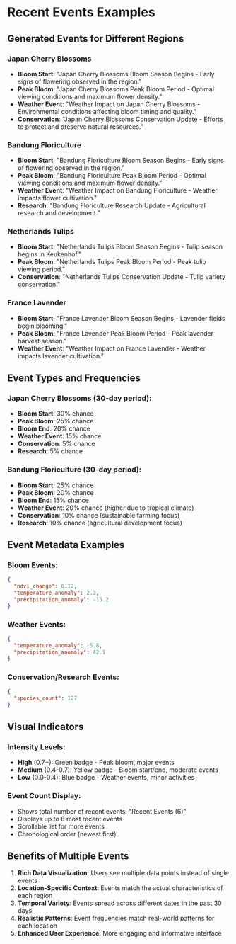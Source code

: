 # Recent Events Examples

## Generated Events for Different Regions

### Japan Cherry Blossoms
- **Bloom Start**: "Japan Cherry Blossoms Bloom Season Begins - Early signs of flowering observed in the region."
- **Peak Bloom**: "Japan Cherry Blossoms Peak Bloom Period - Optimal viewing conditions and maximum flower density."
- **Weather Event**: "Weather Impact on Japan Cherry Blossoms - Environmental conditions affecting bloom timing and quality."
- **Conservation**: "Japan Cherry Blossoms Conservation Update - Efforts to protect and preserve natural resources."

### Bandung Floriculture
- **Bloom Start**: "Bandung Floriculture Bloom Season Begins - Early signs of flowering observed in the region."
- **Peak Bloom**: "Bandung Floriculture Peak Bloom Period - Optimal viewing conditions and maximum flower density."
- **Weather Event**: "Weather Impact on Bandung Floriculture - Weather impacts flower cultivation."
- **Research**: "Bandung Floriculture Research Update - Agricultural research and development."

### Netherlands Tulips
- **Bloom Start**: "Netherlands Tulips Bloom Season Begins - Tulip season begins in Keukenhof."
- **Peak Bloom**: "Netherlands Tulips Peak Bloom Period - Peak tulip viewing period."
- **Conservation**: "Netherlands Tulips Conservation Update - Tulip variety conservation."

### France Lavender
- **Bloom Start**: "France Lavender Bloom Season Begins - Lavender fields begin blooming."
- **Peak Bloom**: "France Lavender Peak Bloom Period - Peak lavender harvest season."
- **Weather Event**: "Weather Impact on France Lavender - Weather impacts lavender cultivation."

## Event Types and Frequencies

### Japan Cherry Blossoms (30-day period):
- **Bloom Start**: 30% chance
- **Peak Bloom**: 25% chance  
- **Bloom End**: 20% chance
- **Weather Event**: 15% chance
- **Conservation**: 5% chance
- **Research**: 5% chance

### Bandung Floriculture (30-day period):
- **Bloom Start**: 25% chance
- **Peak Bloom**: 20% chance
- **Bloom End**: 15% chance
- **Weather Event**: 20% chance (higher due to tropical climate)
- **Conservation**: 10% chance (sustainable farming focus)
- **Research**: 10% chance (agricultural development focus)

## Event Metadata Examples

### Bloom Events:
```json
{
  "ndvi_change": 0.12,
  "temperature_anomaly": 2.3,
  "precipitation_anomaly": -15.2
}
```

### Weather Events:
```json
{
  "temperature_anomaly": -5.8,
  "precipitation_anomaly": 42.1
}
```

### Conservation/Research Events:
```json
{
  "species_count": 127
}
```

## Visual Indicators

### Intensity Levels:
- **High** (0.7+): Green badge - Peak bloom, major events
- **Medium** (0.4-0.7): Yellow badge - Bloom start/end, moderate events  
- **Low** (0.0-0.4): Blue badge - Weather events, minor activities

### Event Count Display:
- Shows total number of recent events: "Recent Events (6)"
- Displays up to 8 most recent events
- Scrollable list for more events
- Chronological order (newest first)

## Benefits of Multiple Events

1. **Rich Data Visualization**: Users see multiple data points instead of single events
2. **Location-Specific Context**: Events match the actual characteristics of each region
3. **Temporal Variety**: Events spread across different dates in the past 30 days
4. **Realistic Patterns**: Event frequencies match real-world patterns for each location
5. **Enhanced User Experience**: More engaging and informative interface
